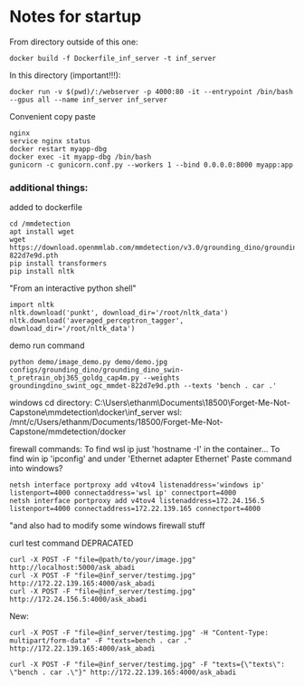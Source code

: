 # Notes for startup

From directory outside of this one:
```
docker build -f Dockerfile_inf_server -t inf_server
```

In this directory (important!!!):
```
docker run -v $(pwd)/:/webserver -p 4000:80 -it --entrypoint /bin/bash --gpus all --name inf_server inf_server
```

Convenient copy paste
```
nginx
service nginx status 
docker restart myapp-dbg
docker exec -it myapp-dbg /bin/bash 
gunicorn -c gunicorn.conf.py --workers 1 --bind 0.0.0.0:8000 myapp:app
```


<!-- aa -->
### additional things:
added to dockerfile
```
cd /mmdetection
apt install wget
wget https://download.openmmlab.com/mmdetection/v3.0/grounding_dino/groundingdino_swint_ogc_mmdet-822d7e9d.pth
pip install transformers
pip install nltk
```
"From an interactive python shell"
```
import nltk
nltk.download('punkt', download_dir='/root/nltk_data')
nltk.download('averaged_perceptron_tagger', download_dir='/root/nltk_data')
```


demo run command
```
python demo/image_demo.py demo/demo.jpg configs/grounding_dino/grounding_dino_swin-t_pretrain_obj365_goldg_cap4m.py --weights groundingdino_swint_ogc_mmdet-822d7e9d.pth --texts 'bench . car .'
```


windows cd directory:
C:\Users\ethanm\Documents\18500\Forget-Me-Not-Capstone\mmdetection\docker\inf_server
wsl:
/mnt/c/Users/ethanm/Documents/18500/Forget-Me-Not-Capstone/mmdetection/docker

firewall commands:
To find wsl ip just 'hostname -I' in the container...
To find win ip 'ipconfig' and under 'Ethernet adapter Ethernet'
Paste command into windows?
```
netsh interface portproxy add v4tov4 listenaddress='windows ip' listenport=4000 connectaddress='wsl ip' connectport=4000
netsh interface portproxy add v4tov4 listenaddress=172.24.156.5 listenport=4000 connectaddress=172.22.139.165 connectport=4000
```
"and also had to modify some windows firewall stuff


curl test command
DEPRACATED
```
curl -X POST -F "file=@path/to/your/image.jpg" http://localhost:5000/ask_abadi
curl -X POST -F "file=@inf_server/testimg.jpg" http://172.22.139.165:4000/ask_abadi
curl -X POST -F "file=@inf_server/testimg.jpg" http://172.24.156.5:4000/ask_abadi
```


New:
```
curl -X POST -F "file=@inf_server/testimg.jpg" -H "Content-Type: multipart/form-data" -F "texts=bench . car ." http://172.22.139.165:4000/ask_abadi

curl -X POST -F "file=@inf_server/testimg.jpg" -F "texts={\"texts\": \"bench . car .\"}" http://172.22.139.165:4000/ask_abadi

```


